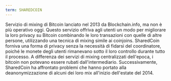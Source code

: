 ```yaml
---
term: SHAREDCOIN
---
```


Servizio di mixing di Bitcoin lanciato nel 2013 da Blockchain.info, ma non è più operativo oggi. Questo servizio offriva agli utenti un modo per migliorare la loro privacy su Bitcoin combinando le loro transazioni con quelle di altre persone, utilizzando una tecnica di mixing simile ai coinjoins. SharedCoin forniva una forma di privacy senza la necessità di fidarsi del coordinatore, poiché le monete degli utenti rimanevano sotto il loro controllo durante tutto il processo. A differenza dei servizi di mixing centralizzati dell'epoca, i bitcoin non potevano essere rubati dall'intermediario. Successivamente, SharedCoin ha affrontato problemi che hanno portato alla deanonymizzazione di alcuni dei loro mix all'inizio dell'estate del 2014.